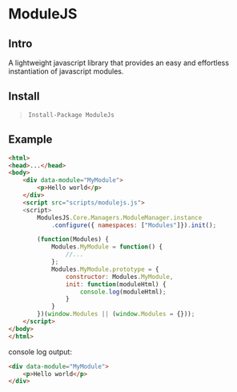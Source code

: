 # ModuleJS

## Intro
A lightweight javascript library that provides an easy and effortless instantiation of javascript modules.   

## Install

> `Install-Package ModuleJs`

## Example

```html
<html>
<head>...</head>
<body>
    <div data-module="MyModule">
        <p>Hello world</p>
    </div>
    <script src="scripts/modulejs.js">
    <script>
        ModulesJS.Core.Managers.ModuleManager.instance
            .configure({ namespaces: ["Modules"]}).init();

        (function(Modules) {
            Modules.MyModule = function() {
                //...
            };
            Modules.MyModule.prototype = {
                constructor: Modules.MyModule,
                init: function(moduleHtml) {
                    console.log(moduleHtml);
                }
            }
        })(window.Modules || (window.Modules = {}));
    </script>
</body>
</html>
```

console log output:
```html
<div data-module="MyModule">
    <p>Hello world</p>
</div>
```
